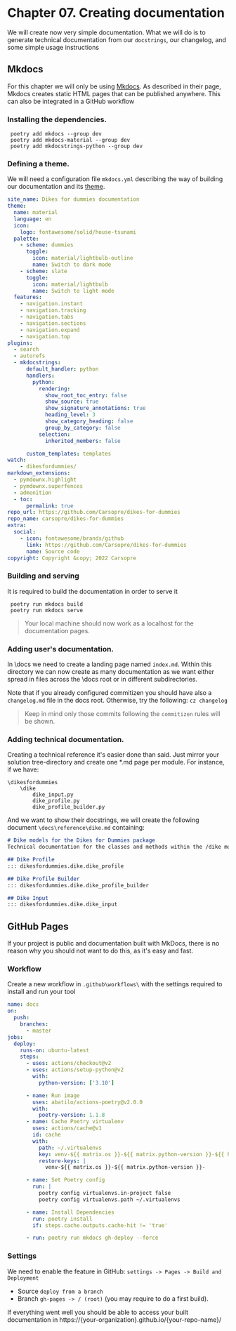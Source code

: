 # Chapter 07. Creating documentation
We will create now very simple documentation. What we will do is to generate technical documentation from our `docstrings`, our changelog, and some simple usage instructions

## Mkdocs
 For this chapter we will only be using [Mkdocs](https://www.mkdocs.org/). As described in their page, Mkdocs creates static HTML pages that can be published anywhere. This can also be integrated in a GitHub workflow

### Installing the dependencies.
```console
 poetry add mkdocs --group dev
 poetry add mkdocs-material --group dev
 poetry add mkdocstrings-python --group dev
```

### Defining a theme.

 We will need a configuration file `mkdocs.yml` describing the way of building our documentation and its [theme](https://www.mkdocs.org/user-guide/choosing-your-theme/).

```yaml
site_name: Dikes for dummies documentation
theme:
  name: material
  language: en
  icon:
    logo: fontawesome/solid/house-tsunami
  palette:
    - scheme: dummies
      toggle:
        icon: material/lightbulb-outline
        name: Switch to dark mode
    - scheme: slate
      toggle:
        icon: material/lightbulb
        name: Switch to light mode
  features:
    - navigation.instant
    - navigation.tracking
    - navigation.tabs
    - navigation.sections
    - navigation.expand
    - navigation.top
plugins:
  - search
  - autorefs
  - mkdocstrings:
      default_handler: python
      handlers:
        python:
          rendering:
            show_root_toc_entry: false
            show_source: true
            show_signature_annotations: true
            heading_level: 3
            show_category_heading: false
            group_by_category: false
          selection:
            inherited_members: false

      custom_templates: templates
watch:
    - dikesfordummies/
markdown_extensions:
  - pymdownx.highlight
  - pymdownx.superfences
  - admonition
  - toc:
      permalink: true
repo_url: https://github.com/Carsopre/dikes-for-dummies
repo_name: carsopre/dikes-for-dummies
extra:
  social:
    - icon: fontawesome/brands/github
      link: https://github.com/Carsopre/dikes-for-dummies
      name: Source code
copyright: Copyright &copy; 2022 Carsopre
```

### Building and serving

It is required to build the documentation in order to serve it

```console
 poetry run mkdocs build
 poetry run mkdocs serve
```
 > Your local machine should now work as a localhost for the documentation pages.

### Adding user's documentation.

In \docs we need to create a landing page named `index.md`. Within this directory we can now create as many documentation as we want either spread in files across the \docs root or in different subdirectories.

Note that if you already configured commitizen you should have also a `changelog.md` file in the docs root. Otherwise, try the following:
`cz changelog`
> Keep in mind only those commits following the `commitizen` rules will be shown.

### Adding technical documentation.

Creating a technical reference it's easier done than said. Just mirror your solution tree-directory and create one *.md page per module.
For instance, if we have:
```properties
\dikesfordummies
    \dike
        dike_input.py
        dike_profile.py
        dike_profile_builder.py
```
And we want to show their docstrings, we will create the following document  `\docs\reference\dike.md` containing:

```markdown
# Dike models for the Dikes for Dummies package
Technical documentation for the classes and methods within the /dike module.

## Dike Profile
::: dikesfordummies.dike.dike_profile

## Dike Profile Builder
::: dikesfordummies.dike.dike_profile_builder

## Dike Input
::: dikesfordummies.dike.dike_input
```


## GitHub Pages

If your project is public and documentation built with MkDocs, there is no reason why you should not want to do this, as it's easy and fast.

### Workflow
Create a new workflow in `.github\workflows\` with the settings required to install and run your tool

```yaml
name: docs
on:
  push:
    branches:
      - master
jobs:
  deploy:
    runs-on: ubuntu-latest
    steps:
      - uses: actions/checkout@v2
      - uses: actions/setup-python@v2
        with:
          python-version: ['3.10']

      - name: Run image
        uses: abatilo/actions-poetry@v2.0.0
        with:
          poetry-version: 1.1.8
      - name: Cache Poetry virtualenv
        uses: actions/cache@v1
        id: cache
        with:
          path: ~/.virtualenvs
          key: venv-${{ matrix.os }}-${{ matrix.python-version }}-${{ hashFiles('**/poetry.lock') }}
          restore-keys: |
            venv-${{ matrix.os }}-${{ matrix.python-version }}-

      - name: Set Poetry config
        run: |
          poetry config virtualenvs.in-project false
          poetry config virtualenvs.path ~/.virtualenvs

      - name: Install Dependencies
        run: poetry install
        if: steps.cache.outputs.cache-hit != 'true'

      - run: poetry run mkdocs gh-deploy --force
```

### Settings
We need to enable the feature in GitHub:
`settings -> Pages -> Build and Deployment`
* Source `deploy from a branch`
* Branch `gh-pages -> / (root)` (you may require to do a first build).

If everything went well you should be able to access your built documentation in https://{your-organization}.github.io/{your-repo-name}/

